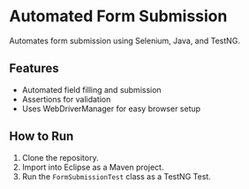 # Automated Form Submission
Automates form submission using Selenium, Java, and TestNG.

## Features
- Automated field filling and submission
- Assertions for validation
- Uses WebDriverManager for easy browser setup

## How to Run
1. Clone the repository.
2. Import into Eclipse as a Maven project.
3. Run the `FormSubmissionTest` class as a TestNG Test.
